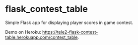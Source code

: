 # flask_contest_table
Simple Flask app for displaying player scores in game contest.

Demo on Heroku: https://tele2-flask-contest-table.herokuapp.com/contest_table.
